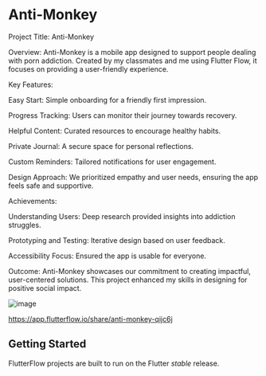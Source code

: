 # Anti-Monkey

Project Title: Anti-Monkey


Overview:
Anti-Monkey is a mobile app designed to support people dealing with porn addiction. Created by my classmates and me using Flutter Flow, it focuses on providing a user-friendly experience.


Key Features:


Easy Start: Simple onboarding for a friendly first impression.

Progress Tracking: Users can monitor their journey towards recovery.

Helpful Content: Curated resources to encourage healthy habits.

Private Journal: A secure space for personal reflections.

Custom Reminders: Tailored notifications for user engagement.

Design Approach:
We prioritized empathy and user needs, ensuring the app feels safe and supportive.


Achievements:


Understanding Users: Deep research provided insights into addiction struggles.

Prototyping and Testing: Iterative design based on user feedback.

Accessibility Focus: Ensured the app is usable for everyone.

Outcome:
Anti-Monkey showcases our commitment to creating impactful, user-centered solutions. This project enhanced my skills in designing for positive social impact.


![image](https://github.com/AaronGuna/AaronGunawardena.github.io/assets/134005929/46c566bf-660d-418a-9afa-7c08d54a6d89)

https://app.flutterflow.io/share/anti-monkey-qijc6j
## Getting Started

FlutterFlow projects are built to run on the Flutter _stable_ release.
